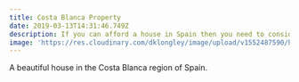 ```yaml
---
title: Costa Blanca Property
date: 2019-03-13T14:31:46.749Z
description: If you can afford a house in Spain then you need to consider the Costa Blanca.
image: 'https://res.cloudinary.com/dklongley/image/upload/v1552487590/house1.jpg'
---
```

A beautiful house in the Costa Blanca region of Spain.
